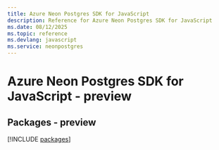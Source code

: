 ```yaml
---
title: Azure Neon Postgres SDK for JavaScript
description: Reference for Azure Neon Postgres SDK for JavaScript
ms.date: 08/12/2025
ms.topic: reference
ms.devlang: javascript
ms.service: neonpostgres
---
```

# Azure Neon Postgres SDK for JavaScript - preview
## Packages - preview
[!INCLUDE [packages](neon-postgres-index.md)]